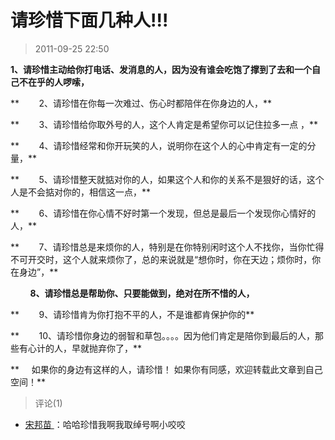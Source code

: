 # 请珍惜下面几种人!!!
> 2011-09-25 22:50


**1、请珍惜主动给你打电话、发消息的人，因为没有谁会吃饱了撑到了去和一个自己不在乎的人啰嗦，**

**        2、请珍惜在你每一次难过、伤心时都陪伴在你身边的人，**

**        3、请珍惜给你取外号的人，这个人肯定是希望你可以记住拉多一点 ­，**

**        4、请珍惜经常和你开玩笑的人，说明你在这个人的心中肯定有一定的分量，**

**        5、请珍惜整天就掂对你的人，如果这个人和你的关系不是狠好的话，这个人是不会掂对你的，相信这一点，**

**        6、请珍惜在你心情不好时第一个发现，但总是最后一个发现你心情好的人，**

**        7、请珍惜总是来烦你的人，特别是在你特别闲时这个人不找你，当你忙得不可开交时，这个人就来烦你了，总的来说就是“想你时，你在天边；烦你时，你在身边”，**

        **8、请珍惜总是帮助你、只要能做到，绝对在所不惜的人，**

**        9、请珍惜肯为你打抱不平的人，不是谁都肯保护你的**

**        10、请珍惜你身边的弱智和草包。。。。因为他们肯定是陪你到最后的人，那些有心计的人，早就抛弃你了，**

**     如果你的身边有这样的人，请珍惜！ 如果你有同感，欢迎转载此文章到自己空间！**
> 评论(1)


* [宋邦苗 ](https://user.qzone.qq.com/570788740)：哈哈珍惜我啊我取绰号啊小咬咬 